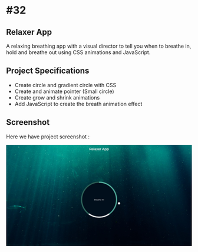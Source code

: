 # #32

## Relaxer App
A relaxing breathing app with a visual director to tell you when to breathe in, hold and breathe out using CSS animations and JavaScript.

## Project Specifications
- Create circle and gradient circle with CSS
- Create and animate pointer (Small circle)
- Create grow and shrink animations
- Add JavaScript to create the breath animation effect

## Screenshot
Here we have project screenshot :

![screenshot](screenshot.jpeg)